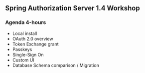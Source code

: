 ## Spring Authorization Server 1.4 Workshop

### Agenda 4-hours

- Local install
- OAuth 2.0 overview
- Token Exchange grant
- Passkeys
- Single-Sign On
- Custom UI
- Database Schema comparison / Migration